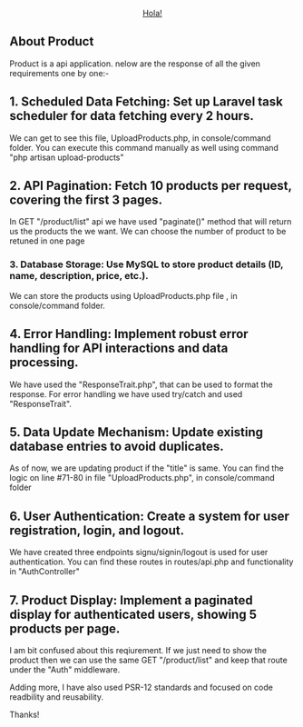 <p align="center"><a href="#" target="_blank">Hola!</a></p>

## About Product

Product is a api application. nelow are the response of all the given requirements one by one:-

## 1. Scheduled Data Fetching: Set up Laravel task scheduler for data fetching every 2 hours.

We can get to see this file, UploadProducts.php, in console/command folder. You can execute this command manually as well using command "php artisan upload-products" 

## 2. API Pagination: Fetch 10 products per request, covering the first 3 pages.

In GET "/product/list" api we have used "paginate()" method that will return us the products the we want. We can choose the number of product to be retuned in one page 

### 3. Database Storage: Use MySQL to store product details (ID, name, description, price, etc.).

We can store the products using UploadProducts.php file , in console/command folder.

## 4. Error Handling: Implement robust error handling for API interactions and data processing.

We have used the "ResponseTrait.php", that can be used to format the response. For error handling we have used try/catch and used "ResponseTrait". 

## 5. Data Update Mechanism: Update existing database entries to avoid duplicates.

As of now, we are updating product if the "title" is same. You can find the logic on line #71-80 in file "UploadProducts.php", in console/command folder

## 6. User Authentication: Create a system for user registration, login, and logout.

We have created three endpoints signu/signin/logout is used for user authentication. You can find these routes in routes/api.php and functionality in "AuthController"

## 7. Product Display: Implement a paginated display for authenticated users, showing 5 products per page.

I am bit confused about this reqiurement. If we just need to show the product then we can use the same GET "/product/list" and keep that route under the "Auth" middleware.


Adding more, I have also used PSR-12 standards and focused on code readbility and reusability.

Thanks! 
